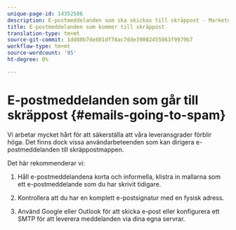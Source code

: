 ```yaml
---
unique-page-id: 14352586
description: E-postmeddelanden som ska skickas till skräppost - Marketo Docs - produktdokumentation
title: E-postmeddelanden som kommer till skräppost
translation-type: tm+mt
source-git-commit: 1dd80b7de801df78ac7dde39002455063f9979b7
workflow-type: tm+mt
source-wordcount: '95'
ht-degree: 0%

---
```



# E-postmeddelanden som går till skräppost {#emails-going-to-spam}

Vi arbetar mycket hårt för att säkerställa att våra leveransgrader förblir höga. Det finns dock vissa användarbeteenden som kan dirigera e-postmeddelanden till skräppostmappen.

Det här rekommenderar vi:

1. Håll e-postmeddelandena korta och informella, klistra in mallarna som ett e-postmeddelande som du har skrivit tidigare.

1. Kontrollera att du har en komplett e-postsignatur med en fysisk adress.

1. Använd Google eller Outlook för att skicka e-post eller konfigurera ett SMTP för att leverera meddelanden via dina egna servrar.
